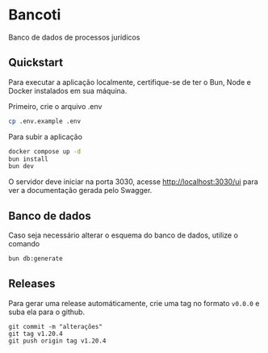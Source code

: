 # Bancoti
Banco de dados de processos jurídicos

## Quickstart
Para executar a aplicação localmente, certifique-se de ter o Bun, Node e Docker instalados em sua máquina.

Primeiro, crie o arquivo .env

```bash
cp .env.example .env
```

Para subir a aplicação

```bash
docker compose up -d
bun install
bun dev
```

O servidor deve iniciar na porta 3030, acesse [http://localhost:3030/ui](http://localhost:3030/ui) para ver a documentação gerada pelo Swagger.

## Banco de dados

Caso seja necessário alterar o esquema do banco de dados, utilize o comando

```bash
bun db:generate
```

## Releases

Para gerar uma release automáticamente, crie uma tag no formato `v0.0.0` e suba ela para o github.

```
git commit -m "alterações"
git tag v1.20.4
git push origin tag v1.20.4
```
